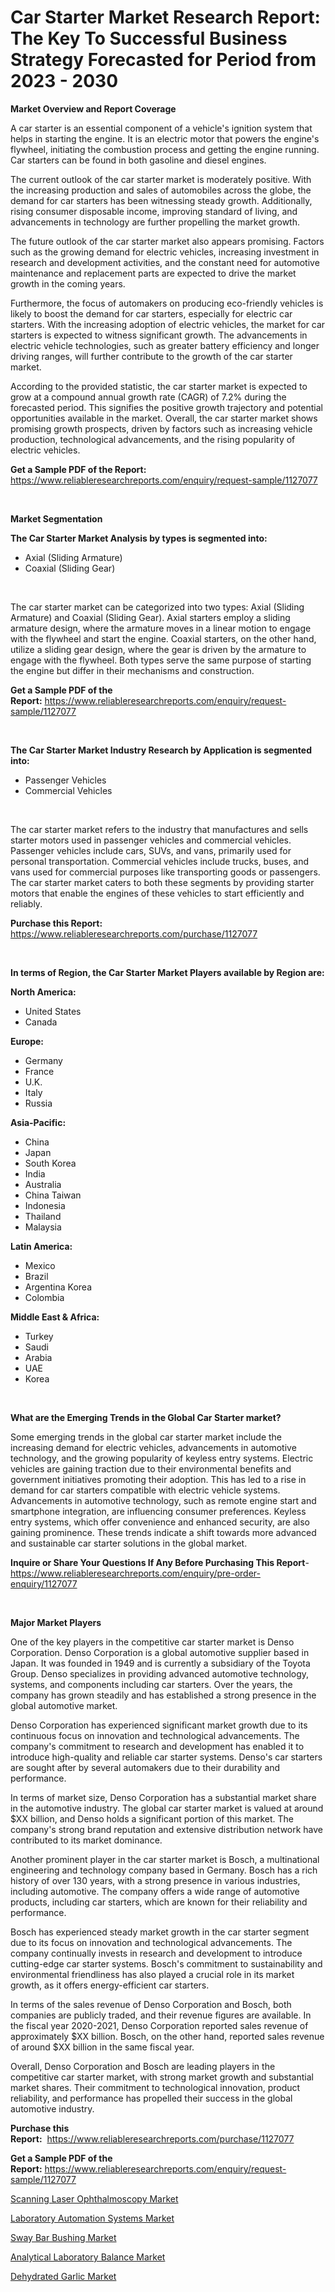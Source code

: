 <p><h1>Car Starter Market Research Report: The Key To Successful Business Strategy Forecasted for Period from 2023 - 2030</h1></p><p><strong>Market Overview and Report Coverage</strong></p>
<p><p>A car starter is an essential component of a vehicle's ignition system that helps in starting the engine. It is an electric motor that powers the engine's flywheel, initiating the combustion process and getting the engine running. Car starters can be found in both gasoline and diesel engines.</p><p>The current outlook of the car starter market is moderately positive. With the increasing production and sales of automobiles across the globe, the demand for car starters has been witnessing steady growth. Additionally, rising consumer disposable income, improving standard of living, and advancements in technology are further propelling the market growth.</p><p>The future outlook of the car starter market also appears promising. Factors such as the growing demand for electric vehicles, increasing investment in research and development activities, and the constant need for automotive maintenance and replacement parts are expected to drive the market growth in the coming years.</p><p>Furthermore, the focus of automakers on producing eco-friendly vehicles is likely to boost the demand for car starters, especially for electric car starters. With the increasing adoption of electric vehicles, the market for car starters is expected to witness significant growth. The advancements in electric vehicle technologies, such as greater battery efficiency and longer driving ranges, will further contribute to the growth of the car starter market.</p><p>According to the provided statistic, the car starter market is expected to grow at a compound annual growth rate (CAGR) of 7.2% during the forecasted period. This signifies the positive growth trajectory and potential opportunities available in the market. Overall, the car starter market shows promising growth prospects, driven by factors such as increasing vehicle production, technological advancements, and the rising popularity of electric vehicles.</p></p>
<p><strong>Get a Sample PDF of the Report:</strong> <a href="https://www.reliableresearchreports.com/enquiry/request-sample/1127077">https://www.reliableresearchreports.com/enquiry/request-sample/1127077</a></p>
<p>&nbsp;</p>
<p><strong>Market Segmentation</strong></p>
<p><strong>The Car Starter Market Analysis by types is segmented into:</strong></p>
<p><ul><li>Axial (Sliding Armature)</li><li>Coaxial (Sliding Gear)</li></ul></p>
<p>&nbsp;</p>
<p><p>The car starter market can be categorized into two types: Axial (Sliding Armature) and Coaxial (Sliding Gear). Axial starters employ a sliding armature design, where the armature moves in a linear motion to engage with the flywheel and start the engine. Coaxial starters, on the other hand, utilize a sliding gear design, where the gear is driven by the armature to engage with the flywheel. Both types serve the same purpose of starting the engine but differ in their mechanisms and construction.</p></p>
<p><strong>Get a Sample PDF of the Report:</strong>&nbsp;<a href="https://www.reliableresearchreports.com/enquiry/request-sample/1127077">https://www.reliableresearchreports.com/enquiry/request-sample/1127077</a></p>
<p>&nbsp;</p>
<p><strong>The Car Starter Market Industry Research by Application is segmented into:</strong></p>
<p><ul><li>Passenger Vehicles</li><li>Commercial Vehicles</li></ul></p>
<p>&nbsp;</p>
<p><p>The car starter market refers to the industry that manufactures and sells starter motors used in passenger vehicles and commercial vehicles. Passenger vehicles include cars, SUVs, and vans, primarily used for personal transportation. Commercial vehicles include trucks, buses, and vans used for commercial purposes like transporting goods or passengers. The car starter market caters to both these segments by providing starter motors that enable the engines of these vehicles to start efficiently and reliably.</p></p>
<p><strong>Purchase this Report:</strong>&nbsp; <a href="https://www.reliableresearchreports.com/purchase/1127077">https://www.reliableresearchreports.com/purchase/1127077</a></p>
<p>&nbsp;</p>
<p><strong>In terms of Region, the Car Starter Market Players available by Region are:</strong></p>
<p>
    <p> <strong> North America: </strong>
        <ul>
            <li>United States</li>
            <li>Canada</li>
        </ul>
        </p> 
    <p> <strong> Europe: </strong>
        <ul>
            <li>Germany</li>
            <li>France</li>
            <li>U.K.</li>
            <li>Italy</li>
            <li>Russia</li>
        </ul>
        </p> 
    <p> <strong> Asia-Pacific: </strong>
        <ul>
            <li>China</li>
            <li>Japan</li>
            <li>South Korea</li>
            <li>India</li>
            <li>Australia</li>
            <li>China Taiwan</li>
            <li>Indonesia</li>
            <li>Thailand</li>
            <li>Malaysia</li>
        </ul>
        </p> 
    <p> <strong> Latin America: </strong>
        <ul>
            <li>Mexico</li>
            <li>Brazil</li>
            <li>Argentina Korea</li>
            <li>Colombia</li>
        </ul>
        </p> 
    <p> <strong> Middle East & Africa: </strong>
        <ul>
            <li>Turkey</li>
            <li>Saudi</li>
            <li>Arabia</li>
            <li>UAE</li>
            <li>Korea</li>
        </ul>
    </p>
    </p>
<p>&nbsp;</p>
<p><strong>What are the Emerging Trends in the Global Car Starter market?</strong></p>
<p><p>Some emerging trends in the global car starter market include the increasing demand for electric vehicles, advancements in automotive technology, and the growing popularity of keyless entry systems. Electric vehicles are gaining traction due to their environmental benefits and government initiatives promoting their adoption. This has led to a rise in demand for car starters compatible with electric vehicle systems. Advancements in automotive technology, such as remote engine start and smartphone integration, are influencing consumer preferences. Keyless entry systems, which offer convenience and enhanced security, are also gaining prominence. These trends indicate a shift towards more advanced and sustainable car starter solutions in the global market.</p></p>
<p><strong>Inquire or Share Your Questions If Any Before Purchasing This Report</strong>- <a href="https://www.reliableresearchreports.com/enquiry/pre-order-enquiry/1127077">https://www.reliableresearchreports.com/enquiry/pre-order-enquiry/1127077</a></p>
<p>&nbsp;</p>
<p><strong>Major Market Players</strong></p>
<p><p>One of the key players in the competitive car starter market is Denso Corporation. Denso Corporation is a global automotive supplier based in Japan. It was founded in 1949 and is currently a subsidiary of the Toyota Group. Denso specializes in providing advanced automotive technology, systems, and components including car starters. Over the years, the company has grown steadily and has established a strong presence in the global automotive market.</p><p>Denso Corporation has experienced significant market growth due to its continuous focus on innovation and technological advancements. The company's commitment to research and development has enabled it to introduce high-quality and reliable car starter systems. Denso's car starters are sought after by several automakers due to their durability and performance.</p><p>In terms of market size, Denso Corporation has a substantial market share in the automotive industry. The global car starter market is valued at around $XX billion, and Denso holds a significant portion of this market. The company's strong brand reputation and extensive distribution network have contributed to its market dominance.</p><p>Another prominent player in the car starter market is Bosch, a multinational engineering and technology company based in Germany. Bosch has a rich history of over 130 years, with a strong presence in various industries, including automotive. The company offers a wide range of automotive products, including car starters, which are known for their reliability and performance.</p><p>Bosch has experienced steady market growth in the car starter segment due to its focus on innovation and technological advancements. The company continually invests in research and development to introduce cutting-edge car starter systems. Bosch's commitment to sustainability and environmental friendliness has also played a crucial role in its market growth, as it offers energy-efficient car starters.</p><p>In terms of the sales revenue of Denso Corporation and Bosch, both companies are publicly traded, and their revenue figures are available. In the fiscal year 2020-2021, Denso Corporation reported sales revenue of approximately $XX billion. Bosch, on the other hand, reported sales revenue of around $XX billion in the same fiscal year.</p><p>Overall, Denso Corporation and Bosch are leading players in the competitive car starter market, with strong market growth and substantial market shares. Their commitment to technological innovation, product reliability, and performance has propelled their success in the global automotive industry.</p></p>
<p><strong>Purchase this Report:</strong>&nbsp;&nbsp;<a href="https://www.reliableresearchreports.com/purchase/1127077">https://www.reliableresearchreports.com/purchase/1127077</a></p>
<p></p>
<p><strong>Get a Sample PDF of the Report:</strong>&nbsp;<a href="https://www.reliableresearchreports.com/enquiry/request-sample/1127077">https://www.reliableresearchreports.com/enquiry/request-sample/1127077</a></p>
<p><p><a href="https://www.linkedin.com/pulse/decoding-scanning-laser-ophthalmoscopy-market-deep-dive-xi0qc/">Scanning Laser Ophthalmoscopy Market</a></p><p><a href="https://medium.com/@zaidjeet11730/laboratory-automation-systems-market-furnishes-information-on-market-share-market-trends-and-b51d05f9c344">Laboratory Automation Systems Market</a></p><p><a href="https://github.com/GroverBarry/Market-Research-Report-List-2/blob/main/sway-bar-bushing-market.md">Sway Bar Bushing Market</a></p><p><a href="https://www.linkedin.com/pulse/analytical-laboratory-balance-market-research-report-unlocks-zkwlc/">Analytical Laboratory Balance Market</a></p><p><a href="https://medium.com/@deniseharvey70/dehydrated-garlic-market-size-reveals-the-best-marketing-channels-in-global-industry-4c1e596a830f">Dehydrated Garlic Market</a></p></p>
